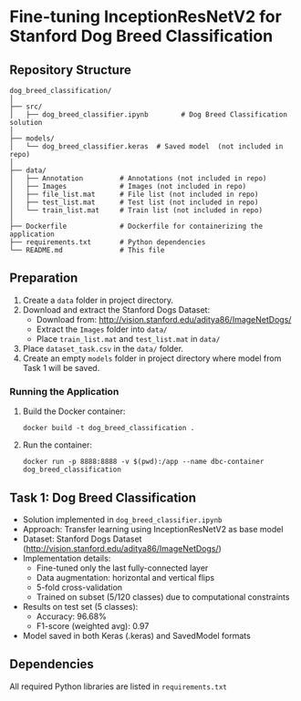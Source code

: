 # Fine-tuning InceptionResNetV2 for Stanford Dog Breed Classification

## Repository Structure

```
dog_breed_classification/
│
├── src/
│   ├── dog_breed_classifier.ipynb        # Dog Breed Classification solution
│
├── models/
│   └── dog_breed_classifier.keras  # Saved model  (not included in repo)
│
├── data/
│   ├── Annotation         # Annotations (not included in repo)
│   ├── Images             # Images (not included in repo)
│   ├── file_list.mat      # File list (not included in repo)
│   ├── test_list.mat      # Test list (not included in repo)
│   └── train_list.mat     # Train list (not included in repo)
│
├── Dockerfile             # Dockerfile for containerizing the application
├── requirements.txt       # Python dependencies
└── README.md              # This file
```

## Preparation
1. Create a `data` folder in project directory.
2. Download and extract the Stanford Dogs Dataset:
   - Download from: http://vision.stanford.edu/aditya86/ImageNetDogs/
   - Extract the `Images` folder into `data/`
   - Place `train_list.mat` and `test_list.mat` in `data/`
3. Place `dataset_task.csv` in the `data/` folder.
4. Create an empty `models` folder in project directory where model from Task 1 will be saved.

### Running the Application
1. Build the Docker container:
   ```
   docker build -t dog_breed_classification .
   ```
2. Run the container:
   ```
   docker run -p 8888:8888 -v $(pwd):/app --name dbc-container dog_breed_classification
   ```

## Task 1: Dog Breed Classification

- Solution implemented in `dog_breed_classifier.ipynb`
- Approach: Transfer learning using InceptionResNetV2 as base model
- Dataset: Stanford Dogs Dataset (http://vision.stanford.edu/aditya86/ImageNetDogs/)
- Implementation details:
  - Fine-tuned only the last fully-connected layer
  - Data augmentation: horizontal and vertical flips
  - 5-fold cross-validation
  - Trained on subset (5/120 classes) due to computational constraints
- Results on test set (5 classes):
  - Accuracy: 96.68%
  - F1-score (weighted avg): 0.97
- Model saved in both Keras (.keras) and SavedModel formats

## Dependencies
All required Python libraries are listed in `requirements.txt`
